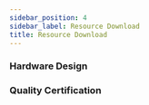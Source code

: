 ```yaml
---
sidebar_position: 4
sidebar_label: Resource Download
title: Resource Download
---
```


### Hardware Design

### Quality Certification
